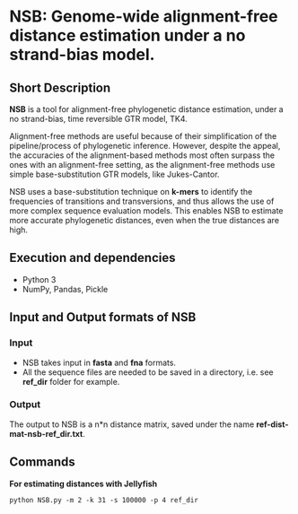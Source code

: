 # NSB: Genome-wide alignment-free distance estimation under a no strand-bias model.

## Short Description

**NSB** is a tool for alignment-free phylogenetic distance estimation, under a no strand-bias, time reversible GTR model, TK4. 

Alignment-free methods are useful because of their simplification of the pipeline/process of phylogenetic inference. However, despite the appeal, the accuracies of the alignment-based methods most often surpass the ones with an alignment-free setting, as the alignment-free methods use simple base-substitution GTR models, like Jukes-Cantor. 

NSB uses a base-substitution technique on **k-mers** to identify the frequencies of transitions and transversions, and thus allows the use of more complex sequence evaluation models. This enables NSB to estimate more accurate phylogenetic distances, even when the true distances are high. 

## Execution and dependencies

- Python 3
- NumPy, Pandas, Pickle

## Input and Output formats of NSB

### Input
- NSB takes input in **fasta** and **fna** formats.
- All the sequence files are needed to be saved in a directory, i.e. see **ref_dir** folder for example. 

### Output
The output to NSB is a n\*n distance matrix, saved under the name **ref-dist-mat-nsb-ref_dir.txt**.
## Commands

**For estimating distances with Jellyfish**

```
python NSB.py -m 2 -k 31 -s 100000 -p 4 ref_dir
```

